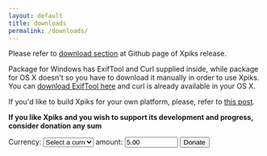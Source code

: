 ```yaml
---
layout: default
title: downloads
permalink: /downloads/
---
```


<article class="row">
<section class="small-12 large-8 columns page-content">

<p>
Please refer to <a href="https://github.com/Ribtoks/xpiks/releases/tag/v1.0-beta.1">download section</a> at Github page of Xpiks release.
</p>
<p>
Package for Windows has ExifTool and Curl supplied inside, while package for OS X doesn't so you have to download it manually in order to use Xpiks. You can <a href="http://owl.phy.queensu.ca/%7Ephil/exiftool/">download ExifTool here</a> and curl is already available in your OS X.
</p>
<p>
If you'd like to build Xpiks for your own platform, please, refer to <a href="{{site.url}}/blog/2014/building-xpiks-alone">this post</a>.
</p>
<p>
<strong>If you like Xpiks and you wish to support its development and progress, consider donation any sum</strong>
</p>
<form action="https://www.moneybookers.com/app/payment.pl" method="post" target="_blank">
    <input type="hidden" name="pay_to_email" value="kushnirTV@gmail.com" />
    <input type="hidden" name="language" value="EN" />
    Currency: <select name="currency" size="1" style="width: 100px">
    <option />Select a currency
    <option value="USD" />US dollar
    <option value="GBP" />GB pound
    <option value="EUR" />Euro
    <option value="JPY" />Yen
    <option value="CAD" />Canadian $
    <option value="AUD" />Australian $
    </select>
    amount: <input type="text" name="amount" value="5.00" size="10" />
    <input type="submit" value="Donate" />
    <input type="hidden" name="detail1_description" value="Donate to support Xpiks development" />
<input type="hidden" name="detail1_text" value="donate to support Xpiks development" />
    </form>
</section>
</article>